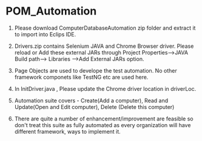 # POM_Automation


1. Please download ComputerDatabaseAutomation zip folder and extract it to import into Eclips IDE.

2. Drivers.zip contains Selenium JAVA and Chrome Browser driver. Please reload or Add these external JARs through Project Properties-->JAVA Build path--> Libraries -->Add External JARs option. 

3. Page Objects are used to develope the test automation. No other framework componets like TestNG etc are used here. 

3. In InitDriver.java , Please update the Chrome driver location in driverLoc. 

4. Automation suite covers - Create(Add a computer), Read and Update(Open and Edit computer), Delete (Delete this computer)

5. There are quite a number of enhancement/improvement are feasible so don't treat this suite as fully automated as every organization will have different framework, ways to implement it.  




